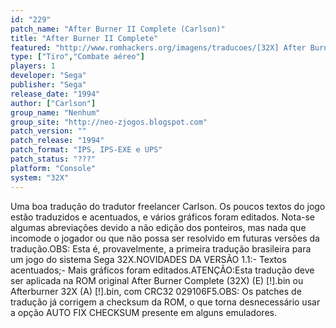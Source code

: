 ```yaml
---
id: "229"
patch_name: "After Burner II Complete (Carlson)"
title: "After Burner II Complete"
featured: "http://www.romhackers.org/imagens/traducoes/[32X] After Burner II Complete - Carlson - 1.png"
type: ["Tiro","Combate aéreo"]
players: 1
developer: "Sega"
publisher: "Sega"
release_date: "1994"
author: ["Carlson"]
group_name: "Nenhum"
group_site: "http://neo-zjogos.blogspot.com"
patch_version: ""
patch_release: "1994"
patch_format: "IPS, IPS-EXE e UPS"
patch_status: "???"
platform: "Console"
system: "32X"
---
```


Uma boa tradução do tradutor freelancer Carlson. Os poucos textos do jogo estão traduzidos e acentuados, e vários gráficos foram editados. Nota-se algumas abreviações devido a não edição dos ponteiros, mas nada que incomode o jogador ou que não possa ser resolvido em futuras versões da tradução.OBS: Esta é, provavelmente, a primeira tradução brasileira para um jogo do sistema Sega 32X.NOVIDADES DA VERSÃO 1.1:- Textos acentuados;- Mais gráficos foram editados.ATENÇÃO:Esta tradução deve ser aplicada na ROM original After Burner Complete (32X) (E) [!].bin ou Afterburner 32X (A) [!].bin, com CRC32 029106F5.OBS: Os patches de tradução já corrigem a checksum da ROM, o que torna desnecessário usar a opção AUTO FIX CHECKSUM presente em alguns emuladores.